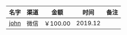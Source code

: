 | 名字 | 渠道 | 金额 | 时间 | 备注 
|---|---|---| ---| ---
|[john](https://github.com/gogf)|微信|￥100.00 | 2019.12 | 